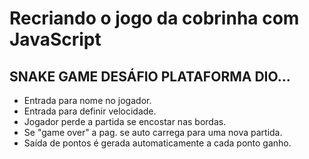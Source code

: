 # Recriando o jogo da cobrinha com JavaScript

## SNAKE GAME DESÁFIO PLATAFORMA DIO...

- Entrada para nome no jogador.
- Entrada para definir velocidade.
- Jogador perde a partida se encostar nas bordas.
- Se "game over" a pag. se auto carrega para uma nova partida.
- Saída de pontos é gerada automaticamente a cada ponto ganho.
